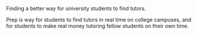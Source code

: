 Finding a better way for university students to find tutors.

Prep is way for students to find tutors in real time on college campuses, and for students to make real money tutoring fellow students on their own time.
